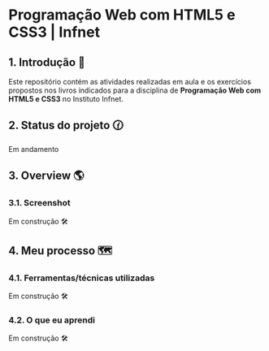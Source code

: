 # Programação Web com HTML5 e CSS3 | Infnet

## 1. Introdução 📝

Este repositório contém as atividades realizadas em aula e os exercícios propostos nos livros indicados para a disciplina de **Programação Web com HTML5 e CSS3** no Instituto Infnet.
<br>

## 2. Status do projeto 🕜

Em andamento
<br>

## 3. Overview 🌎

### 3.1. Screenshot

Em construção 🛠️

## 4. Meu processo 🗺️

### 4.1. Ferramentas/técnicas utilizadas

Em construção 🛠️

### 4.2. O que eu aprendi

Em construção 🛠️